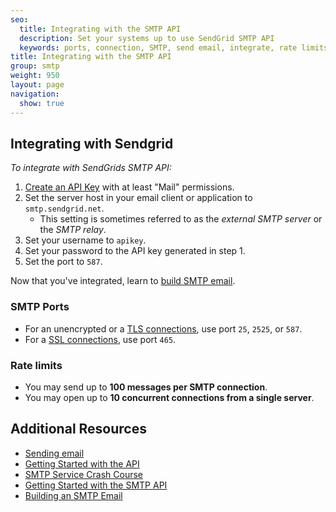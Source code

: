 ```yaml
---
seo:
  title: Integrating with the SMTP API
  description: Set your systems up to use SendGrid SMTP API
  keywords: ports, connection, SMTP, send email, integrate, rate limits, setting up
title: Integrating with the SMTP API
group: smtp
weight: 950
layout: page
navigation:
  show: true
---
```


## 	Integrating with Sendgrid

*To integrate with SendGrids SMTP API:*

1. [Create an API Key](https://app.sendgrid.com/settings/api_keys) with at least "Mail" permissions.
2. Set the server host in your email client or application to `smtp.sendgrid.net`.
    * This setting is sometimes referred to as the _external SMTP server_ or the _SMTP relay_.
3. Set your username to `apikey`.
4. Set your password to the API key generated in step 1.
5. Set the port to `587`.

Now that you've integrated, learn to [build SMTP email]({{root_url}}/for-developers/sending-email/building-an-smtp-email/).

 ### 	SMTP Ports

- For an unencrypted or a [TLS connections]({{root_url}}/user-interface/sending-email/ssl-vs-tls/), use port `25`, `2525`, or `587`.
- For a [SSL connections]({{root_url}}/user-interface/sending-email/tls/), use port `465`.

 ### 	Rate limits

- You may send up to **100 messages per SMTP connection**.
- You may open up to **10 concurrent connections from a single server**.

## 	Additional Resources


- [Sending email]({{root_url}}/user-interface/sending-email/how-to-send-email/)
- [Getting Started with the API]({{root_url}}/api-reference/)
- [SMTP Service Crash Course](https://sendgrid.com/blog/smtp-service-crash-course/)
- [Getting Started with the SMTP API]({{root_url}}/for-developers/sending-email/getting-started-smtp/)
- [Building an SMTP Email]({{root_url}}/for-developers/sending-email/building-an-smtp-email/)
